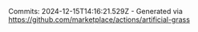 Commits: 2024-12-15T14:16:21.529Z - Generated via https://github.com/marketplace/actions/artificial-grass
<br>
